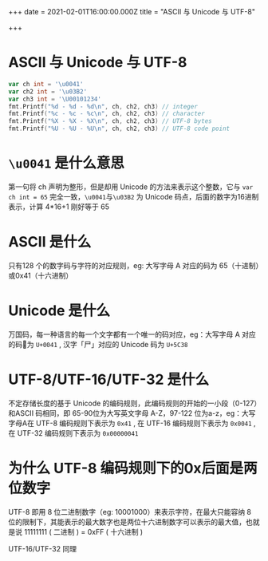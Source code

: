 +++
date = 2021-02-01T16:00:00.000Z
title = "ASCII 与 Unicode 与 UTF-8"

+++
# ASCII 与 Unicode 与 UTF-8

```go
var ch int = '\u0041'
var ch2 int = '\u03B2'
var ch3 int = '\U00101234'
fmt.Printf("%d - %d - %d\n", ch, ch2, ch3) // integer
fmt.Printf("%c - %c - %c\n", ch, ch2, ch3) // character
fmt.Printf("%X - %X - %X\n", ch, ch2, ch3) // UTF-8 bytes
fmt.Printf("%U - %U - %U\n", ch, ch2, ch3) // UTF-8 code point
```

# `\u0041` 是什么意思

第一句将 ch 声明为整形，但是却用 Unicode 的方法来表示这个整数，它与 `var ch int = 65` 完全一致，`\u0041`与`\u03B2` 为 Unicode 码点，后面的数字为16进制表示，计算 4*16+1 刚好等于 65

# ASCII 是什么

只有128 个的数字码与字符的对应规则，eg: 大写字母 A 对应的码为 65（十进制）或0x41（十六进制）

# Unicode 是什么

万国码，每一种语言的每一个文字都有一个唯一的码对应，eg：大写字母 A 对应的码为 `U+0041` , 汉字「尸」对应的 Unicode 码为 `U+5C38`

# UTF-8/UTF-16/UTF-32  是什么

不定存储长度的基于 Unicode 的编码规则，此编码规则的开始的一小段（0-127）和ASCII 码相同，即 65-90位为大写英文字母 A-Z，97-122 位为a-z，eg：大写字母A在 UTF-8 编码规则下表示为 `0x41` , 在 UTF-16 编码规则下表示为 `0x0041` , 在 UTF-32 编码规则下表示为 `0x00000041`

# 为什么 UTF-8 编码规则下的0x后面是两位数字

UTF-8 即用 8 位二进制数字（eg: 10001000）来表示字符，在最大只能容纳 8 位的限制下，其能表示的最大数字也是两位十六进制数字可以表示的最大值，也就是说 11111111 ( 二进制 ) = 0xFF ( 十六进制 )

UTF-16/UTF-32 同理